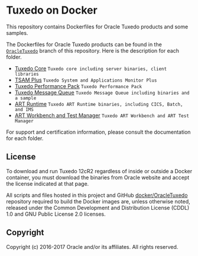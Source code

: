 # Tuxedo on Docker

This repository contains Dockerfiles for Oracle Tuxedo products and some samples.

The Dockerfiles for Oracle Tuxedo products can be found in the [`OracleTuxedo`](./) branch of this repository. Here is the description for each folder.

* [Tuxedo Core](./core)                                  `Tuxedo core including server binaries, client libraries`
* [TSAM Plus](./tsam)                                    `Tuxedo System and Applications Monitor Plus`
* [Tuxedo Performance Pack](./performance_pack)          `Tuxedo Performance Pack`
* [Tuxedo Message Queue](./tuxedo_message_q)             `Tuxedo Message Queue including binaries and a sample`
* [ART Runtime](./art_runtime)                           `Tuxedo ART Runtime binaries, including CICS, Batch, and IMS`
* [ART Workbench and Test Manager](./art_workbench_tm)   `Tuxedo ART Workbench and ART Test Manager`

For support and certification information, please consult the documentation for each folder.

## License
To download and run Tuxedo 12cR2 regardless of inside or outside a Docker container, you must download the binaries from Oracle website and accept the license indicated at that page.

All scripts and files hosted in this project and GitHub [docker/OracleTuxedo](./) repository required to build the Docker images are, unless otherwise noted, released under the Common Development and Distribution License (CDDL) 1.0 and GNU Public License 2.0 licenses.

## Copyright
Copyright (c) 2016-2017 Oracle and/or its affiliates. All rights reserved.

